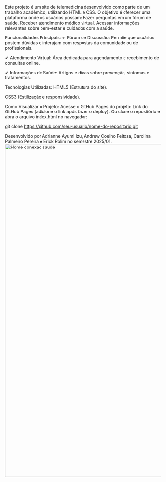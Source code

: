 Este projeto é um site de telemedicina desenvolvido como parte de um trabalho acadêmico, utilizando HTML e CSS. O objetivo é oferecer uma plataforma onde os usuários possam:
Fazer perguntas em um fórum de saúde.
Receber atendimento médico virtual.
Acessar informações relevantes sobre bem-estar e cuidados com a saúde.

Funcionalidades Principais:
✔ Fórum de Discussão: Permite que usuários postem dúvidas e interajam com respostas da comunidade ou de profissionais.

✔ Atendimento Virtual: Área dedicada para agendamento e recebimento de consultas online.

✔ Informações de Saúde: Artigos e dicas sobre prevenção, sintomas e tratamentos.

Tecnologias Utilizadas:
HTML5 (Estrutura do site).

CSS3 (Estilização e responsividade).

Como Visualizar o Projeto: 
Acesse o GitHub Pages do projeto: Link do GitHub Pages (adicione o link após fazer o deploy). Ou clone o repositório e abra o arquivo index.html no navegador:

git clone https://github.com/seu-usuario/nome-do-repositorio.git


Desenvolvido por Adrianne Ayumi Izu, Andrew Coelho Feitosa, Carolina Palmeiro Pereira e Erick Rolim no semestre 2025/01.
<img width="1920" height="1080" alt="Home conexao saude" src="https://github.com/user-attachments/assets/fb761c48-5591-4a1f-88c8-b83af622c924" />
